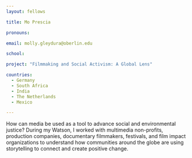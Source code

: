 ```yaml
---
layout: fellows

title: Mo Prescia

pronouns: 

email: molly.gleydura@oberlin.edu

school: 

project: "Filmmaking and Social Activism: A Global Lens"

countries:
  - Germany
  - South Africa
  - India
  - The Netherlands
  - Mexico

---
```


How can media be used as a tool to advance social and environmental justice? During my Watson, I worked with multimedia non-profits, production companies, documentary filmmakers, festivals, and film impact organizations to understand how communities around the globe are using storytelling to connect and create positive change.
